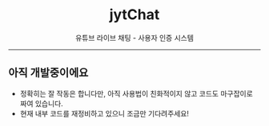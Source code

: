 # <center>jytChat</center>
<center>유튜브 라이브 채팅 - 사용자 인증 시스템</center>

---
## 아직 개발중이에요
* 정확히는 잘 작동은 합니다만, 아직 사용법이 친화적이지 않고 코드도 마구잡이로 짜여 있습니다.
* 현재 내부 코드를 재정비하고 있으니 조금만 기다려주세요!